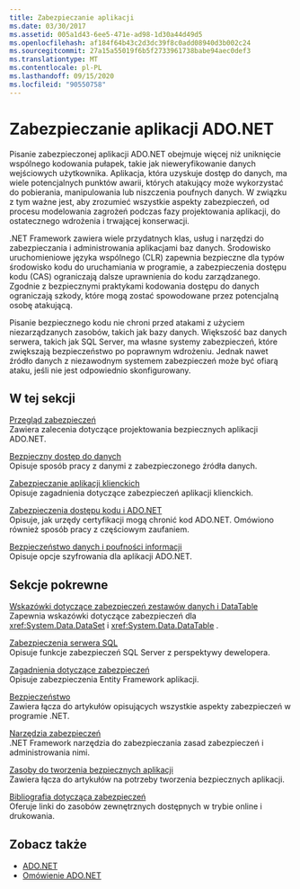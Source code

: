 ```yaml
---
title: Zabezpieczanie aplikacji
ms.date: 03/30/2017
ms.assetid: 005a1d43-6ee5-471e-ad98-1d30a44d49d5
ms.openlocfilehash: af184f64b43c2d3dc39f8c0add08940d3b002c24
ms.sourcegitcommit: 27a15a55019f6b5f2733961738babe94aec0def3
ms.translationtype: MT
ms.contentlocale: pl-PL
ms.lasthandoff: 09/15/2020
ms.locfileid: "90550758"
---
```

# <a name="securing-adonet-applications"></a>Zabezpieczanie aplikacji ADO.NET

Pisanie zabezpieczonej aplikacji ADO.NET obejmuje więcej niż uniknięcie wspólnego kodowania pułapek, takie jak nieweryfikowanie danych wejściowych użytkownika. Aplikacja, która uzyskuje dostęp do danych, ma wiele potencjalnych punktów awarii, których atakujący może wykorzystać do pobierania, manipulowania lub niszczenia poufnych danych. W związku z tym ważne jest, aby zrozumieć wszystkie aspekty zabezpieczeń, od procesu modelowania zagrożeń podczas fazy projektowania aplikacji, do ostatecznego wdrożenia i trwającej konserwacji.  
  
.NET Framework zawiera wiele przydatnych klas, usług i narzędzi do zabezpieczania i administrowania aplikacjami baz danych. Środowisko uruchomieniowe języka wspólnego (CLR) zapewnia bezpieczne dla typów środowisko kodu do uruchamiania w programie, a zabezpieczenia dostępu kodu (CAS) ograniczają dalsze uprawnienia do kodu zarządzanego. Zgodnie z bezpiecznymi praktykami kodowania dostępu do danych ograniczają szkody, które mogą zostać spowodowane przez potencjalną osobę atakującą.  
  
Pisanie bezpiecznego kodu nie chroni przed atakami z użyciem niezarządzanych zasobów, takich jak bazy danych. Większość baz danych serwera, takich jak SQL Server, ma własne systemy zabezpieczeń, które zwiększają bezpieczeństwo po poprawnym wdrożeniu. Jednak nawet źródło danych z niezawodnym systemem zabezpieczeń może być ofiarą ataku, jeśli nie jest odpowiednio skonfigurowany.  
  
## <a name="in-this-section"></a>W tej sekcji

 [Przegląd zabezpieczeń](security-overview.md)  
 Zawiera zalecenia dotyczące projektowania bezpiecznych aplikacji ADO.NET.  
  
 [Bezpieczny dostęp do danych](secure-data-access.md)  
 Opisuje sposób pracy z danymi z zabezpieczonego źródła danych.  
  
 [Zabezpieczanie aplikacji klienckich](secure-client-applications.md)  
 Opisuje zagadnienia dotyczące zabezpieczeń aplikacji klienckich.  
  
 [Zabezpieczenia dostępu kodu i ADO.NET](code-access-security.md)  
 Opisuje, jak urzędy certyfikacji mogą chronić kod ADO.NET. Omówiono również sposób pracy z częściowym zaufaniem.  
  
 [Bezpieczeństwo danych i poufności informacji](privacy-and-data-security.md)  
 Opisuje opcje szyfrowania dla aplikacji ADO.NET.  
  
## <a name="related-sections"></a>Sekcje pokrewne

 [Wskazówki dotyczące zabezpieczeń zestawów danych i DataTable](dataset-datatable-dataview/security-guidance.md)  
 Zapewnia wskazówki dotyczące zabezpieczeń dla <xref:System.Data.DataSet> i <xref:System.Data.DataTable> .

 [Zabezpieczenia serwera SQL](./sql/sql-server-security.md)  
 Opisuje funkcje zabezpieczeń SQL Server z perspektywy dewelopera.  
  
 [Zagadnienia dotyczące zabezpieczeń](./ef/security-considerations.md)  
 Opisuje zabezpieczenia Entity Framework aplikacji.  
  
 [Bezpieczeństwo](../../../standard/security/index.md)  
 Zawiera łącza do artykułów opisujących wszystkie aspekty zabezpieczeń w programie .NET.  
  
 [Narzędzia zabezpieczeń](/previous-versions/visualstudio/visual-studio-2008/7w3fd0wb(v=vs.90))  
 .NET Framework narzędzia do zabezpieczania zasad zabezpieczeń i administrowania nimi.  
  
 [Zasoby do tworzenia bezpiecznych aplikacji](/previous-versions/visualstudio/visual-studio-2010/ms165101(v=vs.100))  
 Zawiera łącza do artykułów na potrzeby tworzenia bezpiecznych aplikacji.  
  
 [Bibliografia dotycząca zabezpieczeń](/visualstudio/ide/securing-applications)  
 Oferuje linki do zasobów zewnętrznych dostępnych w trybie online i drukowania.  
  
## <a name="see-also"></a>Zobacz także

- [ADO.NET](index.md)
- [Omówienie ADO.NET](ado-net-overview.md)
